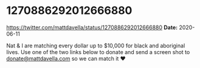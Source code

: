 # 1270886292012666880
https://twitter.com/mattdavella/status/1270886292012666880
**Date:** 2020-06-11

Nat & I are matching every dollar up to $10,000 for black and aboriginal lives. Use one of the two links below to donate and send a screen shot to donate@mattdavella.com so we can match it ❤️
